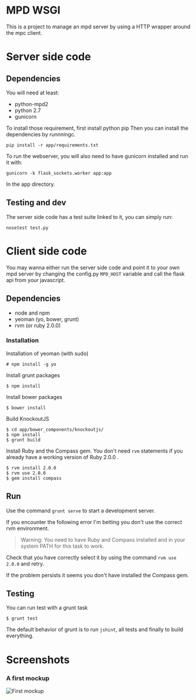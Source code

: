 # MPD WSGI
This is a project to manage an mpd server by using a HTTP wrapper around the mpc client.

# Server side code
## Dependencies
You will need at least:

* python-mpd2
* python 2.7
* gunicorn

To install those requirement, first install python pip
Then you can install the dependencies by runnningc.
    
    pip install -r app/requirements.txt

To run the webserver, you will also need to have gunicorn installed and run it with:

    gunicorn -k flask_sockets.worker app:app

In the app directory.

## Testing and dev
The server side code has a test suite linked to it, you can simply run:

    nosetest test.py

# Client side code
You may wanna either run the server side code and point it to your own
mpd server by changing the config.py `MPD_HOST` variable and call the flask api from your javascript.

## Dependencies
* node and npm
* yeoman (yo, bower, grunt)
* rvm (or ruby 2.0.0)

### Installation
Installation of yeoman (with sudo)

    # npm install -g yo

Install grunt packages

    $ npm install

Install bower packages

    $ bower install

Build KnockoutJS

    $ cd app/bower_components/knockoutjs/
    $ npm install
    $ grunt build

Install Ruby and the Compass gem. You don't need `rvm` statements if you already have a working version of Ruby 2.0.0 .

    $ rvm install 2.0.0
    $ rvm use 2.0.0
    $ gem install compass

## Run
Use the command `grunt serve` to start a development server.

If you encounter the following error I'm betting you don't use the correct rvm environment.

> Warning: You need to have Ruby and Compass installed and in your system PATH for this task to work.

Check that you have correctly select it by using the command `rvm use 2.0.0` and retry.

If the problem persists it seems you don't have installed the Compass gem.

## Testing
You can run test with a grunt task

    $ grunt test

The default behavior of grunt is to run `jshint`, all tests and finally to build everything.

# Screenshots
### A first mockup
![First mockup](http://i.imgur.com/H3tAnib.png)
